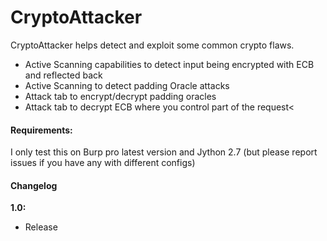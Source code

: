 CryptoAttacker
==================

CryptoAttacker helps detect and exploit some common crypto flaws.

 - Active Scanning capabilities to detect input being encrypted with ECB and reflected back
 - Active Scanning to detect padding Oracle attacks
 - Attack tab to encrypt/decrypt padding oracles
 - Attack tab to decrypt ECB where you control part of the request<

#### Requirements:

I only test this on Burp pro latest version and Jython 2.7 (but please report issues if you have any with different configs)

#### Changelog

**1.0:**
 - Release